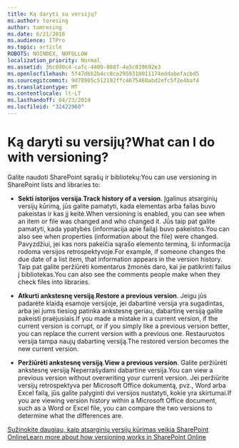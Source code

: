 ```yaml
---
title: Ką daryti su versijų?
ms.author: toresing
author: tomresing
ms.date: 6/21/2018
ms.audience: ITPro
ms.topic: article
ROBOTS: NOINDEX, NOFOLLOW
localization_priority: Normal
ms.assetid: 36c890c4-cafc-4409-8887-4a5c039692e3
ms.openlocfilehash: 5f47dbb2b4cc8ce2959318011174eddabefacbd5
ms.sourcegitcommit: 9d78905c512192ffc4675468abd2efc5f2e4baf4
ms.translationtype: MT
ms.contentlocale: lt-LT
ms.lasthandoff: 04/23/2019
ms.locfileid: "32422960"
---
```

# <a name="what-can-i-do-with-versioning"></a><span data-ttu-id="513f8-102">Ką daryti su versijų?</span><span class="sxs-lookup"><span data-stu-id="513f8-102">What can I do with versioning?</span></span>

<span data-ttu-id="513f8-103">Galite naudoti SharePoint sąrašų ir bibliotekų:</span><span class="sxs-lookup"><span data-stu-id="513f8-103">You can use versioning in SharePoint lists and libraries to:</span></span>
  
- <span data-ttu-id="513f8-104">**Sekti istorijos versija**.</span><span class="sxs-lookup"><span data-stu-id="513f8-104">**Track history of a version**.</span></span> <span data-ttu-id="513f8-105">Įgalinus atsarginių versijų kūrimą, jūs galite pamatyti, kada elementas arba failas buvo pakeistas ir kas jį keitė.</span><span class="sxs-lookup"><span data-stu-id="513f8-105">When versioning is enabled, you can see when an item or file was changed and who changed it.</span></span> <span data-ttu-id="513f8-106">Jūs taip pat galite pamatyti, kada ypatybės (informacija apie failą) buvo pakeistos.</span><span class="sxs-lookup"><span data-stu-id="513f8-106">You can also see when properties (information about the file) were changed.</span></span> <span data-ttu-id="513f8-107">Pavyzdžiui, jei kas nors pakeičia sąrašo elemento terminą, ši informacija rodoma versijos retrospektyvoje.</span><span class="sxs-lookup"><span data-stu-id="513f8-107">For example, if someone changes the due date of a list item, that information appears in the version history.</span></span> <span data-ttu-id="513f8-108">Taip pat galite peržiūrėti komentarus žmonės daro, kai jie patikrinti failus į bibliotekas.</span><span class="sxs-lookup"><span data-stu-id="513f8-108">You can also see the comments people make when they check files into libraries.</span></span> 
    
- <span data-ttu-id="513f8-109">**Atkurti ankstesnę versiją**.</span><span class="sxs-lookup"><span data-stu-id="513f8-109">**Restore a previous version**.</span></span> <span data-ttu-id="513f8-110">Jeigu jūs padarėte klaidą esamoje versijoje, jei dabartinė versija yra sugadintas, arba jei jums tiesiog patinka ankstesnę geriau, dabartinę versiją galite pakeisti praėjusiais.</span><span class="sxs-lookup"><span data-stu-id="513f8-110">If you made a mistake in a current version, if the current version is corrupt, or if you simply like a previous version better, you can replace the current version with a previous one.</span></span> <span data-ttu-id="513f8-111">Restauruotos versija tampa naujų dabartinę versiją.</span><span class="sxs-lookup"><span data-stu-id="513f8-111">The restored version becomes the new current version.</span></span> 
    
- <span data-ttu-id="513f8-112">**Peržiūrėti ankstesnę versiją**.</span><span class="sxs-lookup"><span data-stu-id="513f8-112">**View a previous version**.</span></span> <span data-ttu-id="513f8-113">Galite peržiūrėti ankstesnę versiją Neperrašydami dabartine versija.</span><span class="sxs-lookup"><span data-stu-id="513f8-113">You can view a previous version without overwriting your current version.</span></span> <span data-ttu-id="513f8-114">Jei peržiūrite versijų retrospektyva per Microsoft Office dokumentą, pvz., Word arba Excel failą, jūs galite palyginti dvi versijos nustatyti, kokie yra skirtumai.</span><span class="sxs-lookup"><span data-stu-id="513f8-114">If you are viewing version history within a Microsoft Office document, such as a Word or Excel file, you can compare the two versions to determine what the differences are.</span></span> 
    
[<span data-ttu-id="513f8-115">Sužinokite daugiau, kaip atsarginių versijų kūrimas veikia SharePoint Online</span><span class="sxs-lookup"><span data-stu-id="513f8-115">Learn more about how versioning works in SharePoint Online</span></span>](https://go.microsoft.com/fwlink/?linkid=875710)
  

